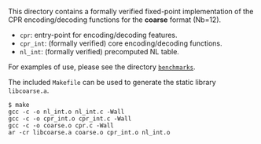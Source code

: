 This directory contains a formally verified fixed-point implementation of the CPR encoding/decoding functions for the **coarse** format (Nb=12).

* `cpr`: entry-point for encoding/decoding features.
* `cpr_int`: (formally verified) core encoding/decoding functions.
* `nl_int`: (formally verified) precomputed NL table.

For examples of use, please see the directory [`benchmarks`](benchmarks).

The included `Makefile` can be used to generate the static library `libcoarse.a`.

```shell
$ make
gcc -c -o nl_int.o nl_int.c -Wall
gcc -c -o cpr_int.o cpr_int.c -Wall
gcc -c -o coarse.o cpr.c -Wall
ar -cr libcoarse.a coarse.o cpr_int.o nl_int.o
```
